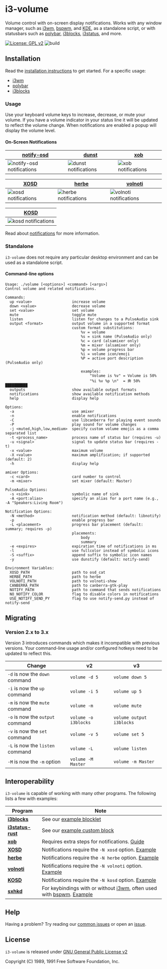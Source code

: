 # i3-volume

Volume control with on-screen display notifications. Works with any window manager, such as [i3wm], [bspwm], and [KDE], as a standalone script, or with statusbars such as [polybar], [i3blocks], [i3status], and more.

[![License: GPL v2][license-badge]][license] ![build][build]

## Installation

Read the [installation instructions](https://github.com/hastinbe/i3-volume/wiki/Installation) to get started. For a specific usage:

- [i3wm](https://github.com/hastinbe/i3-volume/wiki/Installation#i3wm)
- [polybar](https://github.com/hastinbe/i3-volume/wiki/Installation#polybar)
- [i3blocks](https://github.com/hastinbe/i3-volume/wiki/Usage-with-i3blocks)

### Usage

Use your keyboard volume keys to increase, decrease, or mute your volume. If you have a volume indicator in your status line it will be updated to reflect the volume change. When notifications are enabled a popup will display the volume level.


#### On-Screen Notifications

| [notify-osd] | [dunst] | [xob] |
| ------------ | ------- | ----- |
| ![notify-osd notifications](https://github.com/hastinbe/i3-volume/wiki/images/notify-osd.png) | ![dunst notifications](https://github.com/hastinbe/i3-volume/wiki/images/dunst.png) | ![xob notifications](https://github.com/hastinbe/i3-volume/wiki/images/xob.png) |

| [XOSD] | [herbe] | [volnoti] |
| ------ | ------- | --------- |
| ![xosd notifications](https://github.com/hastinbe/i3-volume/wiki/images/xosd.png) | ![herbe notifications](https://github.com/hastinbe/i3-volume/wiki/images/herbe.png) | ![volnoti notifications](https://github.com/hastinbe/i3-volume/wiki/images/volnoti.png)

| [KOSD] |
| ------ |
| ![kosd notifications](https://github.com/hastinbe/i3-volume/wiki/images/kosd.png) |

Read about [notifications](https://github.com/hastinbe/i3-volume/wiki/Notifications) for more information.

### Standalone

`i3-volume` does not require any particular desktop environment and can be used as a standalone script.

#### Command-line options
```
Usage: ./volume [<options>] <command> [<args>]
Control volume and related notifications.

Commands:
  up <value>                  increase volume
  down <value>                decrease volume
  set <value>                 set volume
  mute                        toggle mute
  listen                      listen for changes to a PulseAudio sink
  output <format>             output volume in a supported format
                              custom format substitutions:
                                  %v = volume
                                  %s = sink name (PulseAudio only)
                                  %c = card (alsamixer only)
                                  %m = mixer (alsamixer only)
                                  %p = volume progress bar
                                  %i = volume icon/emoji
                                  %P = active port description (PulseAudio only)

                                  examples:
                                      "Volume is %v" = Volume is 50%
                                      "%i %v %p \n"  = 奔 50% ██████████
  outputs                     show available output formats
  notifications               show available notification methods
  help                        display help

Options:
  -a                          use amixer
  -n                          enable notifications
  -C                          use libcanberra for playing event sounds
  -P                          play sound for volume changes
  -j <muted,high,low,medium>  specify custom volume emojis as a comma separated list
  -t <process_name>           process name of status bar (requires -u)
  -u <signal>                 signal to update status bar (requires -t)
  -x <value>                  maximum volume
  -X <value>                  maximum amplification; if supported (default: 2)
  -h                          display help

amixer Options:
  -c <card>                   card number to control
  -m <mixer>                  set mixer (default: Master)

PulseAudio Options:
  -s <sink>                   symbolic name of sink
  -A <port:alias>             specify an alias for a port name (e.g., -A "Speakers:Living Room")

Notification Options:
  -N <method>                 notification method (default: libnotify)
  -p                          enable progress bar
  -L <placement>              progress bar placement (default: summary; requires -p)
                              placements:
                                  body
                                  summary
  -e <expires>                expiration time of notifications in ms
  -l                          use fullcolor instead of symbolic icons
  -S <suffix>                 append suffix to symbolic icon names
  -y                          use dunstify (default: notify-send)

Environment Variables:
  XOSD_PATH                   path to osd_cat
  HERBE_PATH                  path to herbe
  VOLNOTI_PATH                path to volnoti-show
  CANBERRA_PATH               path to canberra-gtk-play
  NOTIFY_PATH                 path to command that sends notifications
  NO_NOTIFY_COLOR             flag to disable colors in notifications
  USE_NOTIFY_SEND_PY          flag to use notify-send.py instead of notify-send
```

## Migrating

### Version 2.x to 3.x

Version 3 introduces commands which makes it incompatible with previous versions. Your command-line usage and/or configured hotkeys need to be updated to reflect this.

| Change | v2 | v3 |
| ------ | -- | -- |
| `-d` is now the `down` command | `volume -d 5` | `volume down 5` |
| `-i` is now the `up` command | `volume -i 5` | `volume up 5` |
| `-m` is now the `mute` command | `volume -m` | `volume mute` |
| `-o` is now the `output` command | `volume -o i3blocks` | `volume output i3blocks` |
| `-v` is now the `set` command | `volume -v 5` | `volume set 5` |
| `-L` is now the `listen` command | `volume -L` | `volume listen` |
| `-M` is now the `-m` option | `volume -M Master` | `volume -m Master` |

## Interoperability

`i3-volume` is capable of working with many other programs. The following lists a few with examples:

| Program | Note |
| ---------- | ----- |
| **[i3blocks]** | See our [example blocklet](https://github.com/hastinbe/i3-volume/wiki/Usage-with-i3blocks) |
| **[i3status-rust]** | See our [example custom block](https://github.com/hastinbe/i3-volume/wiki/Usage-with-i3status-rust) |
| **[xob]** | Requires extra steps for notifications. [Guide](https://github.com/hastinbe/i3-volume/wiki/Usage-with-xob) |
| **[XOSD]** | Notifications require the `-N xosd` option. [Example](https://github.com/hastinbe/i3-volume/wiki/Usage-with-XOSD) |
| **[herbe]** | Notifications require the `-N herbe` option. [Example](https://github.com/hastinbe/i3-volume/wiki/Usage-with-herbe) |
| **[volnoti]** | Notifications require the `-N volnoti` option. [Example](https://github.com/hastinbe/i3-volume/wiki/Usage-with-volnoti) |
| **[KOSD]** | Notifications require the `-N kosd` option. [Example](https://github.com/hastinbe/i3-volume/wiki/Usage-with-kosd) |
| **[sxhkd]** | For keybindings with or without [i3wm], often used with [bspwm]. [Example](https://github.com/hastinbe/i3-volume/wiki/Keybindings#sxkhd) |

## Help

Having a problem? Try reading our [common issues](https://github.com/hastinbe/i3-volume/wiki/Common-Issues) or open an [issue](https://github.com/hastinbe/i3-volume/issues/new).

## License
`i3-volume` is released under [GNU General Public License v2][license]

Copyright (C) 1989, 1991 Free Software Foundation, Inc.

[alsa-utils]: https://alsa.opensrc.org/Alsa-utils
[bspwm]: https://github.com/baskerville/bspwm
[build]: https://github.com/hastinbe/i3-volume/actions/workflows/shellcheck.yml/badge.svg
[dunst]: https://dunst-project.org
[herbe]: https://github.com/dudik/herbe
[KDE]: https://kde.org
[KOSD]: https://store.kde.org/p/1127472/show/page/5
[i3blocks]: https://github.com/vivien/i3blocks
[i3status]: https://github.com/i3/i3status
[i3status-rust]: https://github.com/greshake/i3status-rust
[i3wm]: https://i3wm.org
[libnotify]: https://developer.gnome.org/libnotify
[license]: https://www.gnu.org/licenses/gpl-2.0.en.html
[license-badge]: https://img.shields.io/badge/License-GPL%20v2-blue.svg
[logo]: assets/logo.svg
[notify-osd]: https://launchpad.net/notify-osd
[polybar]: https://github.com/polybar/polybar
[pulseaudio-utils]: https://www.freedesktop.org/wiki/Software/PulseAudio/
[sxhkd]: https://github.com/baskerville/sxhkd
[volnoti]: https://github.com/davidbrazdil/volnoti
[wiki]: https://github.com/hastinbe/i3-volume/wiki
[xob]: https://github.com/florentc/xob
[XOSD]: https://sourceforge.net/projects/libxosd/
